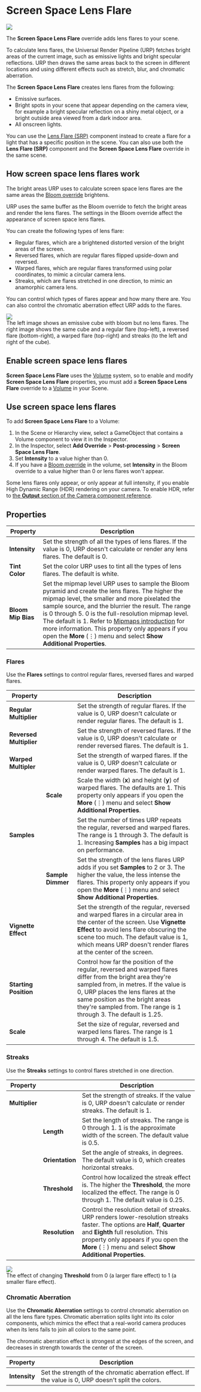 # Screen Space Lens Flare

![](../../Images/shared/lens-flare/screenspacelensflaresurp.png)

The **Screen Space Lens Flare** override adds lens flares to your scene.

To calculate lens flares, the Universal Render Pipeline (URP) fetches bright areas of the current image, such as emissive lights and bright specular reflections. URP then draws the same areas back to the screen in different locations and using different effects such as stretch, blur, and chromatic aberration.

The **Screen Space Lens Flare** creates lens flares from the following:

- Emissive surfaces.
- Bright spots in your scene that appear depending on the camera view, for example a bright specular reflection on a shiny metal object, or a bright outside area viewed from a dark indoor area.
- All onscreen lights.

You can use the [Lens Flare (SRP)](lens-flare-component.md) component instead to create a flare for a light that has a specific position in the scene. You can also use both the **Lens Flare (SRP)** component and the **Screen Space Lens Flare** override in the same scene.

## How screen space lens flares work

The bright areas URP uses to calculate screen space lens flares are the same areas the [Bloom override](../../post-processing-bloom.md) brightens.

URP uses the same buffer as the Bloom override to fetch the bright areas and render the lens flares. The settings in the Bloom override affect the appearance of screen space lens flares. 

You can create the following types of lens flare:

- Regular flares, which are a brightened distorted version of the bright areas of the screen.
- Reversed flares, which are regular flares flipped upside-down and reversed.
- Warped flares, which are regular flares transformed using polar coordinates, to mimic a circular camera lens.
- Streaks, which are flares stretched in one direction, to mimic an anamorphic camera lens. 

You can control which types of flares appear and how many there are. You can also control the chromatic aberration effect URP adds to the flares.

![](../../Images/shared/lens-flare/screenspacelensflares-types.png)<br/>
The left image shows an emissive cube with bloom but no lens flares. The right image shows the same cube and a regular flare (top-left), a reversed flare (bottom-right), a warped flare (top-right) and streaks (to the left and right of the cube). 

## Enable screen space lens flares

**Screen Space Lens Flare** uses the [Volume](../../Volumes.md) system, so to enable and modify **Screen Space Lens Flare** properties, you must add a **Screen Space Lens Flare** override to a [Volume](../../VolumeOverrides.md) in your Scene.

## Use screen space lens flares

To add **Screen Space Lens Flare** to a Volume:

1. In the Scene or Hierarchy view, select a GameObject that contains a Volume component to view it in the Inspector.
2. In the Inspector, select **Add Override** > **Post-processing** > **Screen Space Lens Flare**.
3. Set **Intensity** to a value higher than 0.
4. If you have a [Bloom override](../../post-processing-bloom.md) in the volume, set **Intensity** in the Bloom override to a value higher than 0 or lens flares won't appear.

Some lens flares only appear, or only appear at full intensity, if you enable High Dynamic Range (HDR) rendering on your camera. To enable HDR, refer to [the **Output** section of the Camera component reference](../../camera-component-reference.md#output).

## Properties

| **Property** | **Description** |
| - | - |
| **Intensity** | Set the strength of all the types of lens flares. If the value is 0, URP doesn't calculate or render any lens flares. The default is 0. |
| **Tint Color** | Set the color URP uses to tint all the types of lens flares. The default is white. |
| **Bloom Mip Bias** | Set the mipmap level URP uses to sample the Bloom pyramid and create the lens flares. The higher the mipmap level, the smaller and more pixelated the sample source, and the blurrier the result. The range is 0 through 5. 0 is the full-resolution mipmap level. The default is 1. Refer to [Mipmaps introduction](https://docs.unity3d.com/2023.1/Documentation/Manual/texture-mipmaps-introduction.html) for more information. This property only appears if you open the **More** (⋮) menu and select **Show Additional Properties**. |

### Flares

Use the **Flares** settings to control regular flares, reversed flares and warped flares.

| **Property** || **Description** |
|-|-|-|
| **Regular Multiplier** || Set the strength of regular flares. If the value is 0, URP doesn't calculate or render regular flares. The default is 1. |
| **Reversed Multiplier** || Set the strength of reversed flares. If the value is 0, URP doesn't calculate or render reversed flares. The default is 1. |
| **Warped Multipler** || Set the strength of warped flares. If the value is 0, URP doesn't calculate or render warped flares. The default is 1. |
|| **Scale** | Scale the width (**x**) and height (**y**) of warped flares. The defaults are 1. This property only appears if you open the **More** (⋮) menu and select **Show Additional Properties**. |
| **Samples** || Set the number of times URP repeats the regular, reversed and warped flares. The range is 1 through 3. The default is 1. Increasing **Samples** has a big impact on performance. |
|| **Sample Dimmer** | Set the strength of the lens flares URP adds if you set **Samples** to 2 or 3. The higher the value, the less intense the flares. This property only appears if you open the **More** (⋮) menu and select **Show Additional Properties**. |
| **Vignette Effect** || Set the strength of the regular, reversed and warped flares in a circular area in the center of the screen. Use **Vignette Effect** to avoid lens flare obscuring the scene too much. The default value is 1, which means URP doesn't render flares at the center of the screen. |
| **Starting Position** || Control how far the position of the regular, reversed and warped flares differ from the bright area they're sampled from, in metres. If the value is 0, URP places the lens flares at the same position as the bright areas they're sampled from. The range is 1 through 3. The default is 1.25. |
| **Scale** || Set the size of regular, reversed and warped lens flares. The range is 1 through 4. The default is 1.5. |

### Streaks

Use the **Streaks** settings to control flares stretched in one direction.

| **Property** || **Description** |
|-|-|-|
| **Multiplier** || Set the strength of streaks. If the value is 0, URP doesn't calculate or render streaks. The default is 1. |
|| **Length** | Set the length of streaks. The range is 0 through 1. 1 is the approximate width of the screen. The default value is 0.5. |
|| **Orientation** | Set the angle of streaks, in degrees. The default value is 0, which creates horizontal streaks. |
|| **Threshold** | Control how localized the streak effect is. The higher the **Threshold**, the more localized the effect. The range is 0 through 1. The default value is 0.25. |
|| **Resolution** | Control the resolution detail of streaks. URP renders lower-resolution streaks faster. The options are **Half**, **Quarter** and **Eighth** full resolution. This property only appears if you open the **More** (⋮) menu and select **Show Additional Properties**. |

![](../../Images/shared/lens-flare/screenspacelensflares-threshold.gif)<br/>
The effect of changing **Threshold** from 0 (a larger flare effect) to 1 (a smaller flare effect).

### Chromatic Aberration

Use the **Chromatic Aberration** settings to control chromatic aberration on all the lens flare types. Chromatic aberration splits light into its color components, which mimics the effect that a real-world camera produces when its lens fails to join all colors to the same point.

The chromatic aberration effect is strongest at the edges of the screen, and decreases in strength towards the center of the screen.

| **Property** | **Description** |
|-|-|
| **Intensity** | Set the strength of the chromatic aberration effect. If the value is 0, URP doesn't split the colors. |
